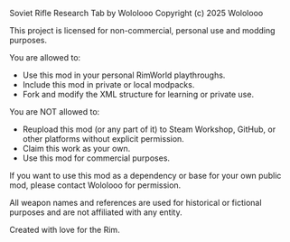 Soviet Rifle Research Tab by Wololooo
Copyright (c) 2025 Wololooo

This project is licensed for non-commercial, personal use and modding purposes.

You are allowed to:
- Use this mod in your personal RimWorld playthroughs.
- Include this mod in private or local modpacks.
- Fork and modify the XML structure for learning or private use.

You are NOT allowed to:
- Reupload this mod (or any part of it) to Steam Workshop, GitHub, or other platforms without explicit permission.
- Claim this work as your own.
- Use this mod for commercial purposes.

If you want to use this mod as a dependency or base for your own public mod, please contact Wololooo for permission.

All weapon names and references are used for historical or fictional purposes and are not affiliated with any entity.

Created with love for the Rim.

